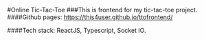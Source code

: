 #Online Tic-Tac-Toe
###This is frontend for my tic-tac-toe project.
####Github pages: https://this4user.github.io/ttofrontend/

####Tech stack: ReactJS, Typescript, Socket IO.